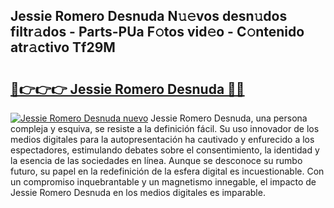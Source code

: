 ## Jessie Romero Desnuda N𝚞𝚎vos desn𝚞dos filtr𝚊dos - Parts-PUa F𝚘tos vid𝚎o - C𝚘ntenido atr𝚊ctivo Tf29M

# <h2><a href="http://mb56r0.tromn.icu/?c=Jessie+Romero+Desnuda">🔗👉👉👉 Jessie Romero Desnuda 🔗🔗</a></h2>

[![Jessie Romero Desnuda nuevo](https://i.imgur.com/pEAQMta.gif)](http://mb56r0.tromn.icu/?c=Jessie+Romero+Desnuda)
Jessie Romero Desnuda, una persona compleja y esquiva, se resiste a la definición fácil. Su uso innovador de los medios digitales para la autopresentación ha cautivado y enfurecido a los espectadores, estimulando debates sobre el consentimiento, la identidad y la esencia de las sociedades en línea. Aunque se desconoce su rumbo futuro, su papel en la redefinición de la esfera digital es incuestionable. Con un compromiso inquebrantable y un magnetismo innegable, el impacto de Jessie Romero Desnuda en los medios digitales es imparable.
